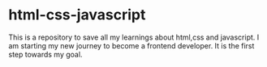 # html-css-javascript
This is a repository to save all my learnings about html,css and javascript.
I am starting my new journey to become a frontend developer.
It is the first step towards my goal.
